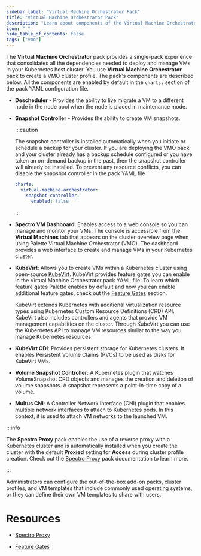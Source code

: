 ```yaml
---
sidebar_label: "Virtual Machine Orchestrator Pack"
title: "Virtual Machine Orchestrator Pack"
description: "Learn about components of the Virtual Machine Orchestrator pack."
icon: " "
hide_table_of_contents: false
tags: ["vmo"]
---
```


The **Virtual Machine Orchestrator** pack provides a single-pack experience that consolidates all the dependencies needed to deploy and manage VMs in your Kubernetes host cluster. You use **Virtual Machine Orchestrator** pack to create a VMO cluster profile. The pack's components are described below. All the components are enabled by default in the `charts:` section of the pack YAML configuration file.

- **Descheduler** - Provides the ability to live migrate a VM to a different node in the node pool when the node is placed in maintenance mode.

- **Snapshot Controller** - Provides the ability to create VM snapshots.

  :::caution

  The snapshot controller is installed automatically when you initiate or schedule a backup for your cluster. If you are deploying the VMO pack and your cluster already has a backup schedule configured or you have taken an on-demand backup in the past, then the snapshot controller will already be installed. To prevent any resource conflicts, you can disable the snapshot controller in the pack YAML file

  ```yaml
  charts:
    virtual-machine-orchestrator:
      snapshot-controller:
        enabled: false
  ```

  :::

- **Spectro VM Dashboard**: Enables access to a web console so you can manage and monitor your VMs. The console is accessible from the **Virtual Machines** tab that appears on the cluster overview page when using Palette Virtual Machine Orchestrator (VMO). The dashboard provides a web interface to create and manage VMs in your Kubernetes cluster.

- **KubeVirt**: Allows you to create VMs within a Kubernetes cluster using open-source [KubeVirt](https://kubevirt.io). KubeVirt provides feature gates you can enable in the Virtual Machine Orchestrator pack YAML file. To learn which feature gates Palette enables by default and how you can enable additional feature gates, check out the [Feature Gates](../vm-management.md#feature-gates) section.

  KubeVirt extends Kubernetes with additional virtualization resource types using Kubernetes Custom Resource Definitions (CRD) API. KubeVirt also includes controllers and agents that provide VM management capabilities on the cluster. Through KubeVirt you can use the Kubernetes API to manage VM resources similar to the way you manage Kubernetes resources.

- **KubeVirt CDI**: Provides persistent storage for Kubernetes clusters. It enables Persistent Volume Claims (PVCs) to be used as disks for KubeVirt VMs.

- **Volume Snapshot Controller**: A Kubernetes plugin that watches VolumeSnapshot CRD objects and manages the creation and deletion of volume snapshots. A snapshot represents a point-in-time copy of a volume.

- **Multus CNI**: A Controller Network Interface (CNI) plugin that enables multiple network interfaces to attach to Kubernetes pods. In this context, it is used to attach VM networks to the launched VM.

:::info

The **Spectro Proxy** pack enables the use of a reverse proxy with a Kubernetes cluster and is automatically installed when you create the cluster with the default **Proxied** setting for **Access** during cluster profile creation. Check out the [Spectro Proxy](../../integrations/frp.md) pack documentation to learn more.

:::

Administrators can configure the out-of-the-box add-on packs, cluster profiles, and VM templates that include commonly used operating systems, or they can define their own VM templates to share with users.

# Resources

- [Spectro Proxy](../../integrations/frp.md)

- [Feature Gates](../vm-management.md#feature-gates)
